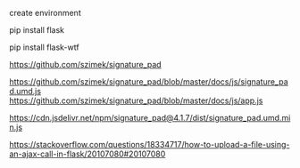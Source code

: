 create environment

pip install flask

pip install flask-wtf

https://github.com/szimek/signature_pad

https://github.com/szimek/signature_pad/blob/master/docs/js/signature_pad.umd.js
https://github.com/szimek/signature_pad/blob/master/docs/js/app.js


https://cdn.jsdelivr.net/npm/signature_pad@4.1.7/dist/signature_pad.umd.min.js

https://stackoverflow.com/questions/18334717/how-to-upload-a-file-using-an-ajax-call-in-flask/20107080#20107080
